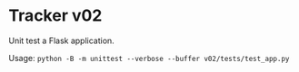 # Tracker v02

Unit test a Flask application.

Usage: `python -B -m unittest --verbose --buffer v02/tests/test_app.py`
